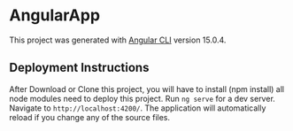 # AngularApp

This project was generated with [Angular CLI](https://github.com/angular/angular-cli) version 15.0.4.

## Deployment Instructions

After Download or Clone this project, you will have to install (npm install) all node modules need to deploy this project.
Run `ng serve` for a dev server. Navigate to `http://localhost:4200/`. The application will automatically reload if you change any of the source files.

